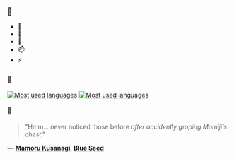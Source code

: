 ### 👋

- 🔭
- 🌱
- 💬
- 📫
- ⚡

#### 🧏

[![Most used languages](https://github-readme-stats-aynah.vercel.app/api/top-langs/?username=aynh&theme=solarized-dark&langs_count=6&layout=compact&hide_title=true)](https://github.com/anuraghazra/github-readme-stats#gh-dark-mode-only)
[![Most used languages](https://github-readme-stats-aynah.vercel.app/api/top-langs/?username=aynh&theme=solarized-light&langs_count=6&layout=compact&hide_title=true)](https://github.com/anuraghazra/github-readme-stats#gh-light-mode-only)

#### 💬

> "Hmm... never noticed those before *after accidently groping Momiji's chest*."

&mdash; [**Mamoru Kusanagi**](https://myanimelist.net/character.php?q=Mamoru%20Kusanagi&cat=character), [**Blue Seed**](https://myanimelist.net/search/all?q=Blue%20Seed&cat=all)
